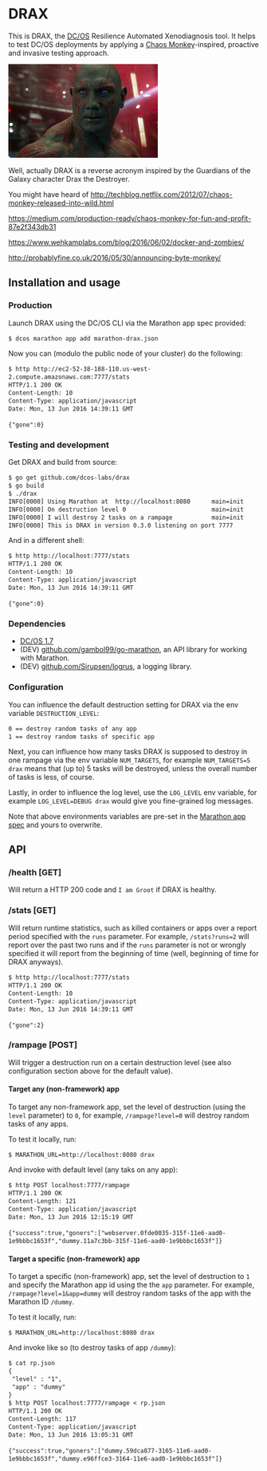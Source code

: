 # DRAX

This is DRAX, the [DC/OS](https://dcos.io) Resilience Automated Xenodiagnosis tool. It helps to test DC/OS deployments by applying a [Chaos Monkey](http://techblog.netflix.com/2012/07/chaos-monkey-released-into-wild.html)-inspired, proactive and invasive testing approach.

![DRAX logo](img/drax-logo.png)

Well, actually DRAX is a reverse acronym inspired by the Guardians of the Galaxy character Drax the Destroyer.


You might have heard of http://techblog.netflix.com/2012/07/chaos-monkey-released-into-wild.html 

https://medium.com/production-ready/chaos-monkey-for-fun-and-profit-87e2f343db31

https://www.wehkamplabs.com/blog/2016/06/02/docker-and-zombies/

http://probablyfine.co.uk/2016/05/30/announcing-byte-monkey/


## Installation and usage

### Production

Launch DRAX using the DC/OS CLI via the Marathon app spec provided:

    $ dcos marathon app add marathon-drax.json

Now you can (modulo the public node of your cluster) do the following:

    $ http http://ec2-52-38-188-110.us-west-2.compute.amazonaws.com:7777/stats
    HTTP/1.1 200 OK
    Content-Length: 10
    Content-Type: application/javascript
    Date: Mon, 13 Jun 2016 14:39:11 GMT
    
    {"gone":0}

### Testing and development

Get DRAX and build from source:

    $ go get github.com/dcos-labs/drax
    $ go build
    $ ./drax
    INFO[0000] Using Marathon at  http://localhost:8080      main=init
    INFO[0000] On destruction level 0                        main=init
    INFO[0000] I will destroy 2 tasks on a rampage           main=init
    INFO[0000] This is DRAX in version 0.3.0 listening on port 7777

And in a different shell:

    $ http http://localhost:7777/stats
    HTTP/1.1 200 OK
    Content-Length: 10
    Content-Type: application/javascript
    Date: Mon, 13 Jun 2016 14:39:11 GMT
    
    {"gone":0}

### Dependencies

- [DC/OS 1.7](https://dcos.io/releases/1.7.0/)
- (DEV) [github.com/gambol99/go-marathon](https://github.com/gambol99/go-marathon), an API library for working with Marathon.
- (DEV) [github.com/Sirupsen/logrus](https://github.com/Sirupsen/logrus), a logging library.

### Configuration

You can influence the default destruction setting for DRAX via the env variable `DESTRUCTION_LEVEL`: 

    0 == destroy random tasks of any app
    1 == destroy random tasks of specific app

Next, you can influence how many tasks DRAX is supposed to destroy in one rampage via the env variable `NUM_TARGETS`, for example `NUM_TARGETS=5 drax` means that (up to) 5 tasks will be destroyed, unless the overall number of tasks is less, of course.

Lastly, in order to influence the log level, use the `LOG_LEVEL` env variable, for example `LOG_LEVEL=DEBUG drax` would give you fine-grained log messages.

Note that above environments variables are pre-set in the [Marathon app spec](marathon-drax.json) and yours to overwrite.

## API

### /health [GET]

Will return a HTTP 200 code and `I am Groot` if DRAX is healthy.

### /stats [GET]

Will return runtime statistics, such as killed containers or apps over a report period specified with the `runs` parameter. For example, `/stats?runs=2` will report over the past two runs and if the `runs` parameter is not or wrongly specified it will report from the beginning of time (well, beginning of time for DRAX anyways).

    $ http http://localhost:7777/stats
    HTTP/1.1 200 OK
    Content-Length: 10
    Content-Type: application/javascript
    Date: Mon, 13 Jun 2016 14:39:11 GMT
    
    {"gone":2}

### /rampage [POST]

Will trigger a destruction run on a certain destruction level (see also configuration section above for the default value). 

#### Target any (non-framework) app

To target any non-framework app, set the level of destruction (using the `level` parameter) to `0`, for example, `/rampage?level=0` will destroy random tasks of any apps.

To test it locally, run:

    $ MARATHON_URL=http://localhost:8080 drax

And invoke with default level (any taks on any app):

    $ http POST localhost:7777/rampage
    HTTP/1.1 200 OK
    Content-Length: 121
    Content-Type: application/javascript
    Date: Mon, 13 Jun 2016 12:15:19 GMT
    
    {"success":true,"goners":["webserver.0fde0035-315f-11e6-aad0-1e9bbbc1653f","dummy.11a7c3bb-315f-11e6-aad0-1e9bbbc1653f"]}

#### Target a specific (non-framework) app

To target a specific (non-framework) app, set the level of destruction to `1` and specify the Marathon app id using the the `app` parameter. For example, `/rampage?level=1&app=dummy` will destroy random tasks of the app with the Marathon ID `/dummy`.

To test it locally, run:

    $ MARATHON_URL=http://localhost:8080 drax

And invoke like so (to destroy tasks of app `/dummy`):

    $ cat rp.json
    {
     "level" : "1",
     "app" : "dummy"
    }
    $ http POST localhost:7777/rampage < rp.json
    HTTP/1.1 200 OK
    Content-Length: 117
    Content-Type: application/javascript
    Date: Mon, 13 Jun 2016 13:05:31 GMT
    
    {"success":true,"goners":["dummy.59dca877-3165-11e6-aad0-1e9bbbc1653f","dummy.e96ffce3-3164-11e6-aad0-1e9bbbc1653f"]}

